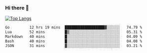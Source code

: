 ### Hi there 👋

<!--
**3Xpl0it3r/3Xpl0it3r** is a ✨ _special_ ✨ repository because its `README.md` (this file) appears on your GitHub profile.

Here are some ideas to get you started:

- 🔭 I’m currently working on ...
- 🌱 I’m currently learning ...
- 👯 I’m looking to collaborate on ...
- 🤔 I’m looking for help with ...
- 💬 Ask me about ...
- 📫 How to reach me: ...
- 😄 Pronouns: ...
- ⚡ Fun fact: ...
-->


[![Top Langs](https://github-readme-stats.vercel.app/api/top-langs/?username=3Xpl0it3r&layout=compact)](https://github.com/3Xpl0it3r/3Xpl0it3r)

<!--START_SECTION:waka-->

```txt
Go         12 hrs 19 mins  ██████████████████▓░░░░░░   74.79 %
Lua        52 mins         █▒░░░░░░░░░░░░░░░░░░░░░░░   05.31 %
Markdown   40 mins         █░░░░░░░░░░░░░░░░░░░░░░░░   04.09 %
Bash       40 mins         █░░░░░░░░░░░░░░░░░░░░░░░░   04.08 %
JSON       31 mins         ▓░░░░░░░░░░░░░░░░░░░░░░░░   03.21 %
```

<!--END_SECTION:waka-->
